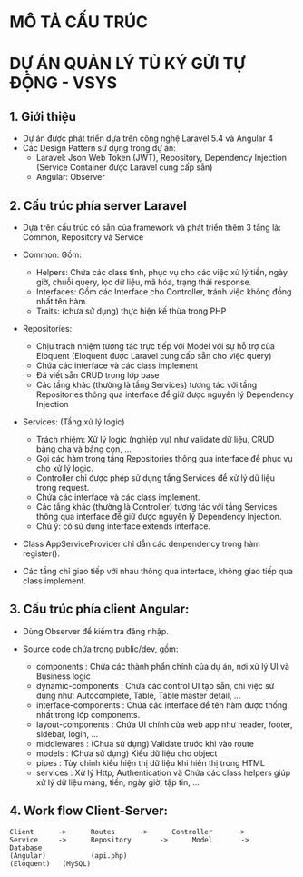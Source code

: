 # MÔ TẢ CẤU TRÚC
# DỰ ÁN QUẢN LÝ TỦ KÝ GỬI TỰ ĐỘNG - VSYS

## 1. Giới thiệu
- Dự án được phát triển dựa trên công nghệ Laravel 5.4 và Angular 4
- Các Design Pattern sử dụng trong dự án:
  + Laravel: Json Web Token (JWT), Repository, Dependency Injection (Service Container được Laravel cung cấp sẵn)
  + Angular: Observer

## 2. Cấu trúc phía server Laravel
- Dựa trên cấu trúc có sẵn của framework và phát triển thêm 3 tầng là: Common, Repository và Service

- Common: Gồm:
  + Helpers: Chứa các class tĩnh, phục vụ cho các việc xử lý tiền, ngày giờ, chuỗi query, lọc dữ liệu, mã hóa, trạng thái response.
  + Interfaces: Gồm các Interface cho Controller, tránh việc không đồng nhất tên hàm.
  + Traits: (chưa sử dụng) thực hiện kế thừa trong PHP

- Repositories:
  + Chịu trách nhiệm tương tác trực tiếp với Model với sự hỗ trợ của Eloquent (Eloquent được Laravel cung cấp sẵn cho việc query)
  + Chứa các interface và các class implement
  + Đã viết sẵn CRUD trong lớp base
  + Các tầng khác (thường là tầng Services) tương tác với tầng Repositories thông qua interface để giữ được nguyên lý Dependency Injection

- Services: (Tầng xử lý logic)
  + Trách nhiệm: Xử lý logic (nghiệp vụ) như validate dữ liệu, CRUD bảng cha và bảng con, ... 
  + Gọi các hàm trong tầng Repositories thông qua interface để phục vụ cho xử lý logic.
  + Controller chỉ được phép sử dụng tầng Services để xử lý dữ liệu trong request.
  + Chứa các interface và các class implement.
  + Các tầng khác (thường là Controller) tương tác với tầng Services thông qua interface để giữ được nguyên lý Dependency Injection.
  + Chú ý: có sử dụng interface extends interface.

- Class AppServiceProvider chỉ dẫn các denpendency trong hàm register().
- Các tầng chỉ giao tiếp với nhau thông qua interface, không giao tiếp qua class implement.

## 3. Cấu trúc phía client Angular:
- Dùng Observer để kiểm tra đăng nhập.
- Source code chứa trong public/dev, gồm:

  + components                : Chứa các thành phần chính của dự án, nơi xử lý UI và Business logic
  + dynamic-components        : Chứa các control UI tạo sẵn, chỉ việc sử dụng như: Autocomplete, Table, Table master detail, ...
  + interface-components      : Chứa các interface để tên hàm được thống nhất trong lớp components.
  + layout-components         : Chứa UI chính của web app như header, footer, sidebar, login, ...
  + middlewares               : (Chưa sử dụng) Validate trước khi vào route
  + models                    : (Chưa sử dụng) Kiểu dữ liệu cho object
  + pipes                     : Tùy chỉnh kiểu hiện thị dữ liệu khi hiển thị trong HTML
  + services                  : Xử lý Http, Authentication và Chứa các class helpers giúp xử lý dữ liệu mảng, tiền, ngày giờ, tập tin, ...

## 4. Work flow Client-Server:
```
Client      ->      Routes      ->      Controller      ->      Service     ->      Repository       ->      Model       ->      Database 
(Angular)           (api.php)                                                                                       (Eloquent)   (MySQL)       
```